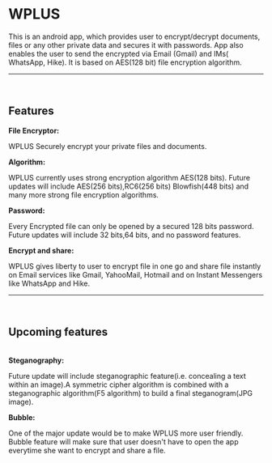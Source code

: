 # WPLUS
This is an android app, which provides user to encrypt/decrypt documents, files or any other private data and secures it with passwords. App also enables the user to send the encrypted via Email (Gmail) and IMs( WhatsApp, Hike). It is based on AES(128 bit) file encryption algorithm.<hr/>

<br/><h2> Features</h2>

<b> File Encryptor:</b> <p> WPLUS Securely encrypt your private files and documents.</p>

<b> Algorithm:</b> <p> WPLUS currently uses strong encryption algorithm AES(128 bits). Future updates will include AES(256 bits),RC6(256 bits) Blowfish(448 bits) and many more strong file encryption algorithms.</p>
<b>Password:</b> <p>Every Encrypted file can only be opened by a secured 128 bits password. Future updates will include 32 bits,64 bits, and no password features.</p>
<b>Encrypt and share:</b><p> WPLUS gives liberty to user to encrypt file in one go and share file instantly on Email services like Gmail, YahooMail, Hotmail and on Instant Messengers like WhatsApp and Hike. </p>
<hr/>
<br/>
<h2> Upcoming features</h2><br/>
<b>Steganography:</b><p> Future update will include steganographic feature(i.e. concealing a text within an image).A symmetric cipher algorithm is combined with a steganographic algorithm(F5 algorithm) to build a final steganogram(JPG image).</p>
<b>Bubble:</b>
<p> One of the major update would be to make WPLUS more user friendly. Bubble feature will make sure that user doesn't have to open the app everytime she want to encrypt and share a file.</p>



